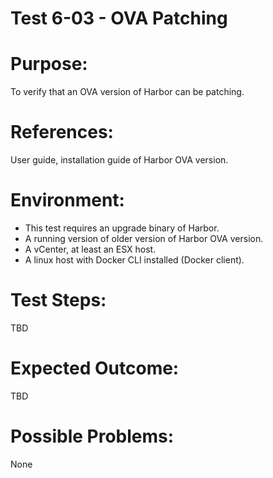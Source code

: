 Test 6-03 - OVA Patching 
=======

# Purpose:

To verify that an OVA version of Harbor can be patching. 

# References:
User guide, installation guide of Harbor OVA version.

# Environment:
* This test requires an upgrade binary of Harbor.
* A running version of older version of Harbor OVA version.
* A vCenter, at least an ESX host.
* A linux host with Docker CLI installed (Docker client).

# Test Steps:

TBD

# Expected Outcome:

TBD

# Possible Problems:
None